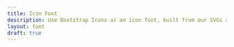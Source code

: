 ```yaml
---
title: Icon Font
description: Use Bootstrap Icons as an icon font, built from our SVGs and easily customized with CSS.
layout: font
draft: true
---
```

